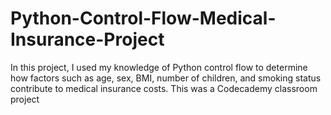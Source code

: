 # Python-Control-Flow-Medical-Insurance-Project
In this project, I used my knowledge of Python control flow to determine how factors such as age, sex, BMI, number of children, and smoking status contribute to medical insurance costs. This was a Codecademy classroom project
 

